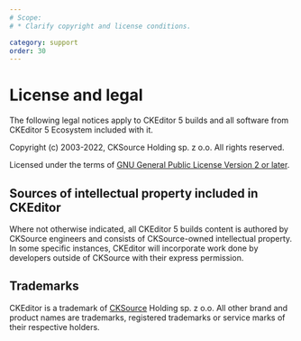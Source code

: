 ```yaml
---
# Scope:
# * Clarify copyright and license conditions.

category: support
order: 30
---
```


# License and legal

The following legal notices apply to CKEditor 5 builds and all software from CKEditor 5 Ecosystem included with it.

Copyright (c) 2003-2022, CKSource Holding sp. z o.o. All rights reserved.

Licensed under the terms of [GNU General Public License Version 2 or later](http://www.gnu.org/licenses/old-licenses/gpl-2.0.html).

## Sources of intellectual property included in CKEditor

Where not otherwise indicated, all CKEditor 5 builds content is authored by CKSource engineers and consists of CKSource-owned intellectual property. In some specific instances, CKEditor will incorporate work done by developers outside of CKSource with their express permission.

## Trademarks

CKEditor is a trademark of [CKSource](http://cksource.com/) Holding sp. z o.o. All other brand and product names are trademarks, registered trademarks or service marks of their respective holders.

